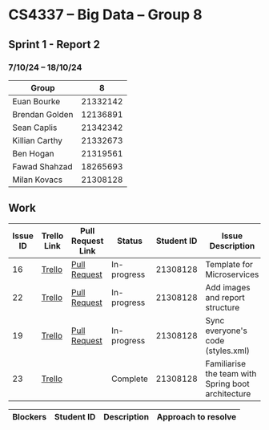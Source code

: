 # CS4337 – Big Data – Group 8
## Sprint 1 - Report 2
### 7/10/24 – 18/10/24

| Group          | 8        |
|----------------|----------|
| Euan Bourke    | 21332142 |
| Brendan Golden | 12136891 |
| Sean Caplis    | 21342342 |
| Killian Carthy | 21332673 |
| Ben Hogan      | 21319561 |
| Fawad Shahzad  | 18265693 |
| Milan Kovacs   | 21308128 |

## Work

| Issue ID | Trello Link         | Pull Request Link     | Status      | Student ID | Issue Description                                  | 
|----------|---------------------|-----------------------|-------------|------------|----------------------------------------------------|
| 16       | [Trello][trello_32] | [Pull Request][pr_17] | In-progress | 21308128   | Template for Microservices                         |
| 22       | [Trello][trello_33] | [Pull Request][pr_20] | In-progress | 21308128   | Add images and report structure                    |
| 19       | [Trello][trello_35] | [Pull Request][pr_20] | In-progress | 21308128   | Sync everyone's code (styles.xml)                  |
| 23       | [Trello][trello_19] |                       | Complete    | 21308128   | Familiarise the team with Spring boot architecture | 


[trello_19]: https://trello.com/c/aw4hsgn1/19-familiarise-the-team-with-springboot-layered-architecture
[trello_32]: https://trello.com/c/aI8gZGVV/32-template-microservice
[trello_33]: https://trello.com/c/aQ5SbfPd/33-add-documentation-images-to-repo
[trello_35]: https://trello.com/c/xpqAsiQ7/35-sync-code-styles
[pr_17]: https://github.com/Third-Floor-CSIS/cs4337-Big-Data-Group/pull/17
[pr_20]: https://github.com/Third-Floor-CSIS/cs4337-Big-Data-Group/pull/20


| Blockers | Student ID | Description | Approach to resolve |
|----------|------------|-------------|---------------------|

